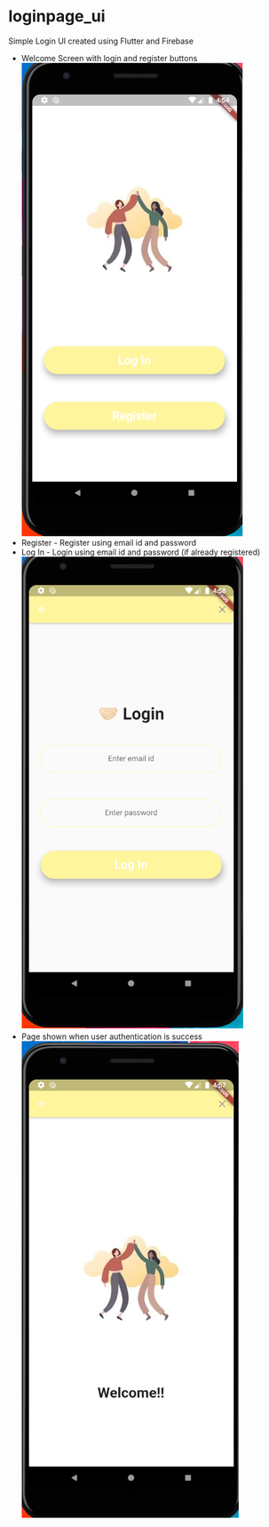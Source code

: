 # loginpage_ui
Simple Login UI created using Flutter and Firebase
- Welcome Screen with login and register buttons
![alt text](https://github.com/Saranya3/Login-ui/blob/master/welcome.png)
- Register - Register using email id and password
- Log In - Login using email id and password (if already registered)
![alt text](https://github.com/Saranya3/Login-ui/blob/master/login.png)
- Page shown when user authentication is success
![alt text](https://github.com/Saranya3/Login-ui/blob/master/Page.png)
